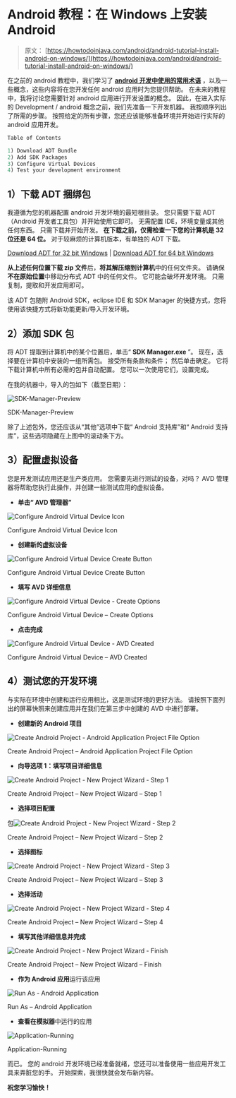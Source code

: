 # Android 教程：在 Windows 上安装 Android

> 原文： [https://howtodoinjava.com/android/android-tutorial-install-android-on-windows/](https://howtodoinjava.com/android/android-tutorial-install-android-on-windows/)

在之前的 android 教程中，我们学习了 [**android 开发中使用的常用术语**](//howtodoinjava.com/android/android-tutorial-key-concepts/ "Android Tutorial : Key Concepts") ，以及一些概念，这些内容将在您开发任何 android 应用时为您提供帮助。 在未来的教程中，我将讨论您需要针对 android 应用进行开发设置的概念。 因此，在进入实际的 Development / android 概念之前，我们先准备一下开发机器。 我按顺序列出了所需的步骤。 按照给定的所有步骤，您还应该能够准备环境并开始进行实际的 android 应用开发。

```java
Table of Contents

1) Download ADT Bundle
2) Add SDK Packages
3) Configure Virtual Devices
4) Test your development environment
```

## 1）下载 ADT 捆绑包

我遵循为您的机器配置 android 开发环境的最短根目录。 您只需要下载 ADT（Android 开发者工具包）并开始使用它即可。 无需配置 IDE，环境变量或其他任何东西。 只需下载并开始开发。
**在下载之前，仅需检查一下您的计算机是 32 位还是 64 位。** 对于较麻烦的计算机版本，有单独的 ADT 下载。

[Download ADT for 32 bit Windows](https://dl.google.com/android/adt/adt-bundle-windows-x86-20140702.zip "32 bit ADT") | [Download ADT for 64 bit Windows](https://dl.google.com/android/adt/adt-bundle-windows-x86_64-20140702.zip "64 bit ADT")

**从上述任何位置下载 zip 文件**后，**将其解压缩到计算机**中的任何文件夹。 请确保**不在原始位置**中移动分布式 ADT 中的任何文件。 它可能会破坏开发环境。 只需复制，提取和开发应用即可。

该 ADT 包随附 Android SDK，eclipse IDE 和 SDK Manager 的快捷方式，您将使用该快捷方式将新功能更新/导入开发环境。

## 2）添加 SDK 包

将 ADT 提取到计算机中的某个位置后，单击“ **SDK Manager.exe** ”。 现在，选择要在计算机中安装的一组所需包。 接受所有条款和条件； 然后单击确定。 它将下载计算机中所有必需的包并自动配置。 您可以一次使用它们，设置完成。

在我的机器中，导入的包如下（截至日期）：

![SDK-Manager-Preview](img/87af3f03173433b8f34886b612035b5f.png)

SDK-Manager-Preview



除了上述包外，您还应该从“其他”选项中下载“ Android 支持库”和“ Android 支持库”，这些选项隐藏在上图中的滚动条下方。

## 3）配置虚拟设备

您是开发测试应用还是生产类应用。 您需要先进行测试的设备，对吗？ AVD 管理器将帮助您执行此操作，并创建一些测试应用的虚拟设备。

*   **单击“ AVD 管理器”**

![Configure Android Virtual Device Icon](img/4555740224e821772f3d026ba835be96.png)

Configure Android Virtual Device Icon



*   **创建新的虚拟设备**

![Configure Android Virtual Device Create Button](img/5e66c2c49f0e31d55231e9f0d964141a.png)

Configure Android Virtual Device Create Button



*   **填写 AVD 详细信息**

![Configure Android Virtual Device - Create Options](img/d1eb3f509bbb99a92c4a9769528fb3e3.png)

Configure Android Virtual Device – Create Options



*   **点击完成**

![Configure Android Virtual Device - AVD Created](img/65405a751d4df22db31a6274664748b0.png)

Configure Android Virtual Device – AVD Created



## 4）测试您的开发环境

与实际在环境中创建和运行应用相比，这是测试环境的更好方法。 请按照下面列出的屏幕快照来创建应用并在我们在第三步中创建的 AVD 中进行部署。

*   **创建新的 Android 项目**

![Create Android Project - Android Application Project File Option](img/f23aec24e154f79f08de7dc27a864f70.png)

Create Android Project – Android Application Project File Option



*   **向导选项 1：填写项目详细信息**

![Create Android Project - New Project Wizard - Step 1](img/a83aa97f663739bcc28444df699c26fd.png)

Create Android Project – New Project Wizard – Step 1



*   **选择项目配置**

包![Create Android Project - New Project Wizard - Step 2](img/a7187a7ac4a7739bd24976b037266032.png)

Create Android Project – New Project Wizard – Step 2



*   **选择图标**

![Create Android Project - New Project Wizard - Step 3](img/4e646607f2eb7e144d9e012719cc2642.png)

Create Android Project – New Project Wizard – Step 3



*   **选择活动**

![Create Android Project - New Project Wizard - Step 4](img/309b1e84dcc8d4a7dcaacc0d0f43e3da.png)

Create Android Project – New Project Wizard – Step 4



*   **填写其他详细信息并完成**

![Create Android Project - New Project Wizard - Finish](img/e6a611431cfc75b8e5068c339b5cea70.png)

Create Android Project – New Project Wizard – Finish



*   **作为 Android 应用**运行该应用

![Run As - Android Application](img/89fe6c601999bcb98a0bb82d41f8002b.png)

Run As – Android Application



*   **查看在模拟器**中运行的应用

![Application-Running](img/76208ab5a72fc8b538c845a80890a876.png)

Application-Running



而已。 您的 android 开发环境已经准备就绪，您还可以准备使用一些应用开发工具来弄脏您的手。 开始探索，我很快就会发布新内容。

**祝您学习愉快！**